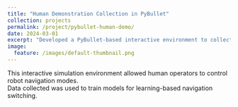 ```yaml
---
title: "Human Demonstration Collection in PyBullet"
collection: projects
permalink: /project/pybullet-human-demo/
date: 2024-03-01
excerpt: "Developed a PyBullet-based interactive environment to collect human demonstrations for robot navigation learning."
image:
  feature: /images/default-thumbnail.png
---
```


This interactive simulation environment allowed human operators to control robot navigation modes.  
Data collected was used to train models for learning-based navigation switching.